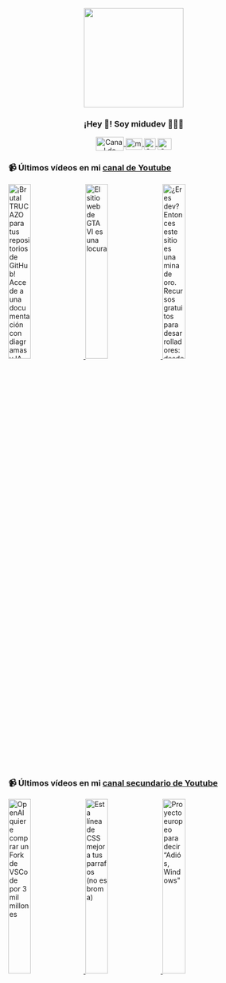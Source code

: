 <p align="center" width="300">
   <img align="center" width="200" src="https://user-images.githubusercontent.com/1561955/106762302-fda9de00-6635-11eb-99be-3ef744e60c0e.png" />
   <h3 align="center">¡Hey 👋! Soy midudev 👨🏻‍💻</h3>
</p>

<p align="center">
   <a href="https://twitch.tv/midudev" target="blank">
    <img align="center" src="https://upload.wikimedia.org/wikipedia/commons/c/ce/Twitch_logo_2019.svg" alt="Canal de Twitch de midudev" height="28px" width="56px" />
  </a>
  <span style="width: 8px;"> </span>
   <a href="https://youtube.com/midudev" target="blank">
    <img align="center" src="https://upload.wikimedia.org/wikipedia/commons/0/09/YouTube_full-color_icon_%282017%29.svg" alt="midudev" height="23px" width="33px" />
  </a>
  <span style="width: 8px;"> </span>
  <a href="https://instagram.com/midu.dev" target="blank">
    <img align="center" src="https://upload.wikimedia.org/wikipedia/commons/e/e7/Instagram_logo_2016.svg" alt="Canal de Instagram de midu.dev" height="23px" width="23px" />
  </a>
  <span style="width: 8px;"> </span>
  <a href="https://twitter.com/midudev" target="blank">
    <img align="center" src="https://upload.wikimedia.org/wikipedia/commons/thumb/6/6f/Logo_of_Twitter.svg/2491px-Logo_of_Twitter.svg.png" alt="Canal de Twitter de midudev" height="23px" width="28px" />
  </a>
</p>

### 📹 Últimos vídeos en mi [canal de Youtube](https://youtube.com/midudev?sub_confirmation=1)

<a href='https://youtu.be/c168088kEfM' target='_blank'>
  <img width='30%' src='https://img.youtube.com/vi/c168088kEfM/mqdefault.jpg' alt='¡Brutal TRUCAZO para tus repositorios de GitHub! Accede a una documentación con diagramas y IA.  Cam' />
</a>
<a href='https://youtu.be/cttQy3t5KfA' target='_blank'>
  <img width='30%' src='https://img.youtube.com/vi/cttQy3t5KfA/mqdefault.jpg' alt='El sitio web de GTA VI es una locura' />
</a>
<a href='https://youtu.be/P0-NwxvDrEw' target='_blank'>
  <img width='30%' src='https://img.youtube.com/vi/P0-NwxvDrEw/mqdefault.jpg' alt='¿Eres dev? Entonces este sitio es una mina de oro.  Recursos gratuitos para desarrolladores: desde h' />
</a>

### 📹 Últimos vídeos en mi [canal secundario de Youtube](https://youtube.com/midulive?sub_confirmation=1)

<a href='https://youtu.be/TIDi2mji0Yg' target='_blank'>
  <img width='30%' src='https://img.youtube.com/vi/TIDi2mji0Yg/mqdefault.jpg' alt='OpenAI quiere comprar un Fork de VSCode por 3 mil millones' />
</a>
<a href='https://youtu.be/zfH6hf8KGkk' target='_blank'>
  <img width='30%' src='https://img.youtube.com/vi/zfH6hf8KGkk/mqdefault.jpg' alt='Esta línea de CSS mejora tus parrafos (no es broma)' />
</a>
<a href='https://youtu.be/0wEPgsSoya4' target='_blank'>
  <img width='30%' src='https://img.youtube.com/vi/0wEPgsSoya4/mqdefault.jpg' alt='Proyecto europeo para decir “Adiós, Windows"' />
</a>